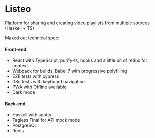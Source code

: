 # Listeo
Platform for sharing and creating video playlists from multiple sources (Haskell + TS)

Maxed out technical spec:
#### Front-end
* React with TypeScript, purify-ts, hooks and a little bit of redux for context
* Webpack for builds, Babel 7 with progressive polyfilling
* E2E tests with cypress
* i18n tests with keyboard navigation
* PWA with Offline available
* Dark mode

#### Back-end
* Haskell with scotty
* Tagless Final for API mock mode 
* PostgreSQL
* Redis
